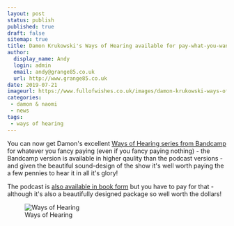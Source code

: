 ```yaml
---
layout: post
status: publish
published: true
draft: false
sitemap: true
title: Damon Krukowski's Ways of Hearing available for pay-what-you-want on Bandcamp
author:
  display_name: Andy
  login: admin
  email: andy@grange85.co.uk
  url: http://www.grange85.co.uk
date: 2019-07-21
imageurl: https://www.fullofwishes.co.uk/images/damon-krukowski-ways-of-hearing-aa.jpg
categories:
 - damon & naomi
 - news
tags:
 - ways of hearing
---
```


You can now get Damon's excellent [Ways of Hearing series from Bandcamp](https://waysofhearing.bandcamp.com/) for whatever you fancy paying (even if you fancy paying nothing) - the Bandcamp version is available in higher qaulity than the podcast versions - and given the beautiful sound-design of the show it's well worth paying the a few pennies to hear it in all it's glory!

The podcast is [also available in book form](https://amzn.to/2JToDvf) but you have to pay for that - although it's also a beautifully designed package so well worth the dollars!

<figure class="caption aligncenter"><img src="https://media.fullofwishes.co.uk/images/damon-krukowski-ways-of-hearing-aa.jpg" alt="Ways of Hearing" /><figcaption class="caption-text">Ways of Hearing</figcaption></figure>
